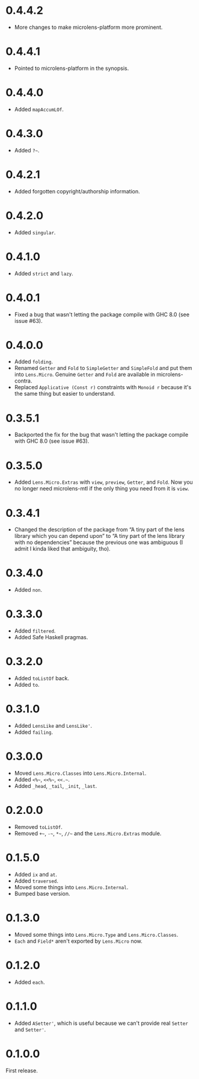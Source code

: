 # 0.4.4.2

* More changes to make microlens-platform more prominent.

# 0.4.4.1

* Pointed to microlens-platform in the synopsis.

# 0.4.4.0

* Added `mapAccumLOf`.

# 0.4.3.0

* Added `?~`.

# 0.4.2.1

* Added forgotten copyright/authorship information.

# 0.4.2.0

* Added `singular`.

# 0.4.1.0

* Added `strict` and `lazy`.

# 0.4.0.1

* Fixed a bug that wasn't letting the package compile with GHC 8.0 (see issue #63).

# 0.4.0.0

* Added `folding`.
* Renamed `Getter` and `Fold` to `SimpleGetter` and `SimpleFold` and put them into `Lens.Micro`. Genuine `Getter` and `Fold` are available in microlens-contra.
* Replaced `Applicative (Const r)` constraints with `Monoid r` because it's the same thing but easier to understand.

# 0.3.5.1

* Backported the fix for the bug that wasn't letting the package compile with GHC 8.0 (see issue #63).

# 0.3.5.0

* Added `Lens.Micro.Extras` with `view`, `preview`, `Getter`, and `Fold`. Now you no longer need microlens-mtl if the only thing you need from it is `view`.

# 0.3.4.1

* Changed the description of the package from “A tiny part of the lens library which you can depend upon” to “A tiny part of the lens library with no dependencies” because the previous one was ambiguous (I admit I kinda liked that ambiguity, tho).

# 0.3.4.0

* Added `non`.

# 0.3.3.0

* Added `filtered`.
* Added Safe Haskell pragmas.

# 0.3.2.0

* Added `toListOf` back.
* Added `to`.

# 0.3.1.0

* Added `LensLike` and `LensLike'`.
* Added `failing`.

# 0.3.0.0

* Moved `Lens.Micro.Classes` into `Lens.Micro.Internal`.
* Added `<%~`, `<<%~`, `<<.~`.
* Added `_head`, `_tail`, `_init`, `_last`.

# 0.2.0.0

* Removed `toListOf`.
* Removed `+~`, `-~`, `*~`, `//~` and the `Lens.Micro.Extras` module.

# 0.1.5.0

* Added `ix` and `at`.
* Added `traversed`.
* Moved some things into `Lens.Micro.Internal`.
* Bumped base version.

# 0.1.3.0

* Moved some things into `Lens.Micro.Type` and `Lens.Micro.Classes`.
* `Each` and `Field*` aren't exported by `Lens.Micro` now.

# 0.1.2.0

* Added `each`.

# 0.1.1.0

* Added `ASetter'`, which is useful because we can't provide real `Setter` and `Setter'`.

# 0.1.0.0

First release.
